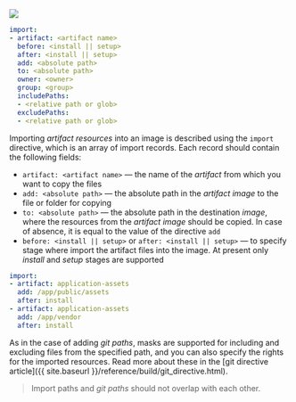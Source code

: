 <div class="summary" markdown="1">

<a href="https://docs.google.com/drawings/d/e/2PACX-1vT9dsrIRkWKZaHNZG7g90JJHHHsAu3rxSh_5EWUWfkki3m0cQvIeUC2l01gRcYf0bGtxBLhvmcXn8d_/pub?w=2031&amp;h=144" data-featherlight="image">
<img src="https://docs.google.com/drawings/d/e/2PACX-1vT9dsrIRkWKZaHNZG7g90JJHHHsAu3rxSh_5EWUWfkki3m0cQvIeUC2l01gRcYf0bGtxBLhvmcXn8d_/pub?w=1016&amp;h=72">
</a>

```yaml
import:
- artifact: <artifact name>
  before: <install || setup>
  after: <install || setup>
  add: <absolute path>
  to: <absolute path>
  owner: <owner>
  group: <group>
  includePaths:
  - <relative path or glob>
  excludePaths:
  - <relative path or glob>
```

</div>

Importing _artifact resources_ into an image is described using the `import` directive, which is an array of import records. Each record should contain the following fields:
 
- `artifact: <artifact name>` — the name of the _artifact_ from which you want to copy the files
- `add: <absolute path>` — the absolute path in the _artifact image_ to the file or folder for copying
- `to: <absolute path>` — the absolute path in the destination _image_, where the resources from the _artifact image_ should be copied. In case of absence, it is equal to the value of the directive `add`
- `before: <install || setup>` or `after: <install || setup>` — to specify stage where import the artifact files into the image. At present
only _install_ and _setup_ stages are supported

```yaml
import:
- artifact: application-assets
  add: /app/public/assets
  after: install
- artifact: application-assets
  add: /app/vendor
  after: install
```

As in the case of adding _git paths_, masks are supported for including and excluding files from the specified path, and you can also specify the rights for the imported resources. Read more about these in the [git directive article]({{ site.baseurl }}/reference/build/git_directive.html).

> Import paths and _git paths_ should not overlap with each other.
